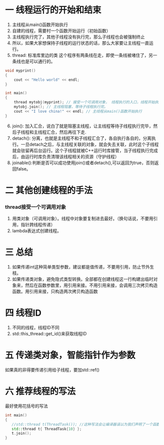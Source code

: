 # 一 线程运行的开始和结束
1. 主线程从main()函数开始执行
2. 自建的线程，需要村一个函数开始运行（初始函数）
3. 主线程执行完了，其他子线程没有执行完，那么子线程也会被强制终止
4. 所以，如果大家想保持子线程的运行状态的话，那么大家要让主线程一直运行。
5. thread: 标准库里边的类
这个程序有两条线在走，即使一条线被堵住了，另一条线也是可以通行的。
```c++
void myprint()
{
	cout << "Hello world" << endl;
}

int main()
{
	thread mytobj(myprint); // 接受一个可调用对象， 线程执行的入口，线程开始执行
	mytobj.join(); // 主线程阻塞，等待子线程执行完。
	cout << "I love china!" << endl; // 主线程从main()函数开始执行
}

```
6. join(): 加入汇合，说白了就是阻塞主线程，让主线程等待子线程执行完毕，然后子线程和主线程汇合，然后再往下走.
7. detach(): 分离，也就是主线程不和子线程汇合了，各自执行各自的，分离执行。一旦detach之后，与主线程关联的对象，就会失去关联，此时这个子线程就会驻留再后台运行。这个子线程就被C++运行时库接管，当子线程执行完成后，由运行时库负责清理该线程相关的资源（守护线程）
8. joinable():判断是否可以成功使用join()或者detach(),可以返回为true，否则返回false。

# 二 其他创建线程的手法
### thread接受一个可调用对象
1. 用类对象（可调用对象）。线程中对象要复制进去最好。（换句话说，不要用引用，指针跨线程传递）
2. lambda表达式创建线程。
 
# 三 总结
1. 如果传递int这种简单类型参数，建议都是值传递，不要用引用，防止节外生枝。
2. 如果传递类对象，避免隐式类型转换。全部都在创建线程这一行构建出临时对象来，然后在函数参数里，用引用来接。不用引用来接，会调用三次拷贝构造函数。用引用来接，只构造两次拷贝构造函数

# 四 线程ID
1. 不同的线程，线程ID不同
2. std::this_thread::get_id()来获取线程ID
 
 # 五 传递类对象，智能指针作为参数
 如果真的非得要传递引用给子线程，要加std::ref()

 # 六 推荐线程的写法
 最好使用花括号的写法
 ```c++
int main()
{
	//std::thread t(ThreadTask()); //这种写法会让编译器误以为我们声明了一个函数t,返回值是thread，参数是ThreadTask()的函数指针。
	std::thread t{ ThreadTask{10} };
	t.join();
}
 ```